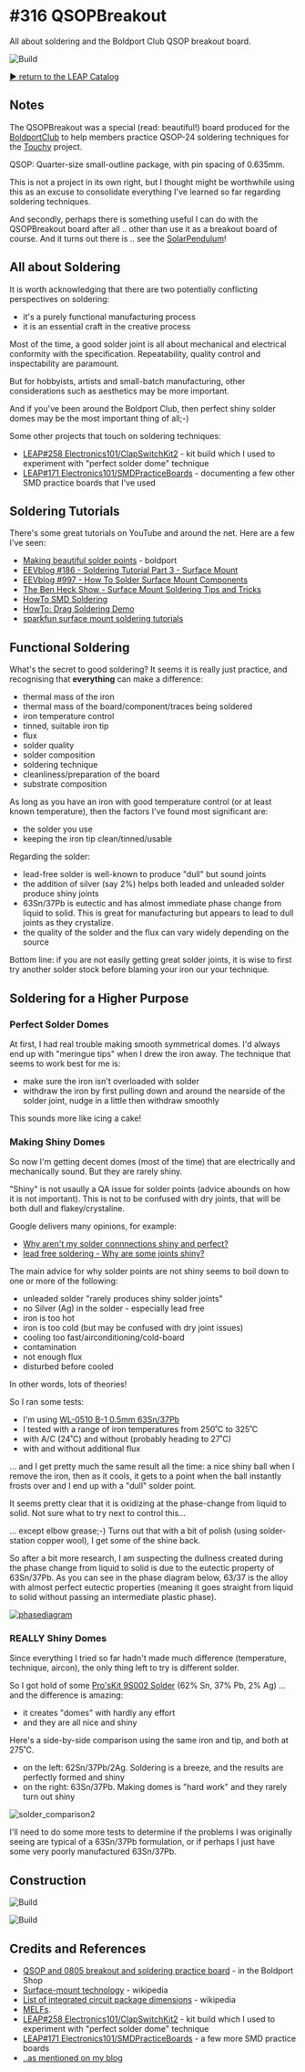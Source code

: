 # #316 QSOPBreakout

All about soldering and the Boldport Club QSOP breakout board.

![Build](./assets/QSOPBreakout_build.jpg?raw=true)

[:arrow_forward: return to the LEAP Catalog](http://leap.tardate.com)

## Notes

The QSOPBreakout was a special (read: beautiful!) board produced for the [BoldportClub](../) to help members practice
QSOP-24 soldering techniques for the [Touchy](../Touchy) project.

QSOP: Quarter-size small-outline package, with pin spacing of 0.635mm.

This is not a project in its own right, but I thought might be worthwhile using this as an excuse to consolidate
everything I've learned so far regarding soldering techniques.

And secondly, perhaps there is something useful I can do with the QSOPBreakout board after all ..
other than use it as a breakout board of course. And it turns out there is .. see the [SolarPendulum](./SolarPendulum)!

## All about Soldering

It is worth acknowledging that there are two potentially conflicting perspectives on soldering:

* it's a purely functional manufacturing process
* it is an essential craft in the creative process

Most of the time, a good solder joint is all about mechanical and electrical conformity with the specification.
Repeatability, quality control and inspectability are paramount.

But for hobbyists, artists and small-batch manufacturing, other considerations such as aesthetics may be more important.

And if you've been around the Boldport Club, then perfect shiny solder domes may be the most important thing of all;-)

Some other projects that touch on soldering techniques:

* [LEAP#258 Electronics101/ClapSwitchKit2](../../Electronics101/ClapSwitchKit2) - kit build which I used to experiment with "perfect solder dome" technique
* [LEAP#171 Electronics101/SMDPracticeBoards](../../Electronics101/SMDPracticeBoards) - documenting a few other SMD practice boards that I've used

## Soldering Tutorials

There's some great tutorials on YouTube and around the net. Here are a few I've seen:

* [Making beautiful solder points](https://www.youtube.com/watch?v=KXBbiXaq1ec) - boldport
* [EEVblog #186 - Soldering Tutorial Part 3 - Surface Mount](https://www.youtube.com/watch?v=b9FC9fAlfQE)
* [EEVblog #997 - How To Solder Surface Mount Components](https://www.youtube.com/watch?v=hoLf8gvvXXU)
* [The Ben Heck Show - Surface Mount Soldering Tips and Tricks](https://www.youtube.com/watch?v=f0KZbhvKqS0)
* [HowTo SMD Soldering](https://www.youtube.com/watch?v=z7Tu8NXu5UA)
* [HowTo: Drag Soldering Demo](https://www.youtube.com/watch?v=wUyetZ5RtPs)
* [sparkfun surface mount soldering tutorials](https://www.sparkfun.com/tutorials/category/2)

## Functional Soldering

What's the secret to good soldering?
It seems it is really just practice, and recognising that **everything** can make a difference:

* thermal mass of the iron
* thermal mass of the board/component/traces being soldered
* iron temperature control
* tinned, suitable iron tip
* flux
* solder quality
* solder composition
* soldering technique
* cleanliness/preparation of the board
* substrate composition

As long as you have an iron with good temperature control (or at least known temperature), then the factors I've found most significant are:

* the solder you use
* keeping the iron tip clean/tinned/usable

Regarding the solder:

* lead-free solder is well-known to produce "dull" but sound joints
* the addition of silver (say 2%) helps both leaded and unleaded solder produce shiny joints
* 63Sn/37Pb is eutectic and has almost immediate phase change from liquid to solid. This is great for manufacturing but appears to lead to dull joints as they crystalize.
* the quality of the solder and the flux can vary widely depending on the source

Bottom line: if you are not easily getting great solder joints, it is wise to first try another solder stock before blaming your iron our your technique.


## Soldering for a Higher Purpose

### Perfect Solder Domes

At first, I had real trouble making smooth symmetrical domes. I'd always end up with "meringue tips" when I drew the iron away.
The technique that seems to work best for me is:

* make sure the iron isn't overloaded with solder
* withdraw the iron by first pulling down and around the nearside of the solder joint, nudge in a little then withdraw smoothly

This sounds more like icing a cake!

### Making Shiny Domes

So now I'm getting decent domes (most of the time) that are electrically and mechanically sound. But they are rarely shiny.

"Shiny" is not usaully a QA issue for solder points (advice abounds on how it is not important).
This is not to be confused with dry joints, that will be both dull and flakey/crystaline.

Google delivers many opinions, for example:

* [Why aren't my solder connnections shiny and perfect?](http://www.strat-talk.com/threads/why-arent-my-solder-connnections-shiny-and-perfect.143458/)
* [lead free soldering - Why are some joints shiny?](http://www.eevblog.com/forum/projects/lead-free-soldering-why-are-some-joints-shiny/)

The main advice for why solder points are not shiny seems to boil down to one or more of the following:

* unleaded solder "rarely produces shiny solder joints"
* no Silver (Ag) in the solder - especially lead free
* iron is too hot
* iron is too cold (but may be confused with dry joint issues)
* cooling too fast/airconditioning/cold-board
* contamination
* not enough flux
* disturbed before cooled

In other words, lots of theories!

So I ran some tests:

* I'm using [WL-0510 B-1 0.5mm 63Sn/37Pb](http://www.dx.com/p/wlxy-wl-0510-b-1-0-5mm-tin-solid-solder-wire-reel-spool-silver-262916#.WAjGsZN97XE)
* I tested with a range of iron temperatures from 250˚C to 325˚C
* with A/C (24˚C) and without (probably heading to 27˚C)
* with and without additional flux

... and I get pretty much the same result all the time: a nice shiny ball when I remove the iron, then as it cools, it gets to a point when
the ball instantly frosts over and I end up with a "dull" solder point.

It seems pretty clear that it is oxidizing at the phase-change from liquid to solid. Not sure what to try next to control this...

... except elbow grease;-) Turns out that with a bit of polish (using solder-station copper wool), I get some of the shine back.

So after a bit more research, I am suspecting the dullness created during the phase change from liquid to solid
is due to the eutectic property of 63Sn/37Pb. As you can see in the phase diagram below, 63/37 is the alloy
with almost perfect eutectic properties (meaning it goes straight from liquid to solid without passing an intermediate plastic phase).

[![phasediagram](http://www.inlandcraft.com/uguides/ug_images/tip-care/phasediagram.jpg)](http://www.inlandcraft.com/uguides/tipfailure.htm)

### REALLY Shiny Domes

Since everything I tried so far hadn't made much difference (temperature, technique, aircon),
the only thing left to try is different solder.

So I got hold of some [Pro'sKit 9S002 Solder](https://www.aliexpress.com/item/Pro-sKit-9S002-Solder-Wire-W-2-AG-17G/32428346399.html) (62% Sn, 37% Pb, 2% Ag) ... and the difference is amazing:

* it creates "domes" with hardly any effort
* and they are all nice and shiny

Here's a side-by-side comparison using the same iron and tip, and both at 275˚C.

* on the left: 62Sn/37Pb/2Ag. Soldering is a breeze, and the results are perfectly formed and shiny
* on the right: 63Sn/37Pb. Making domes is "hard work" and they rarely turn out shiny

![solder_comparison2](../../Electronics101/ClapSwitchKit2/assets/solder_comparison2.jpg?raw=true)

I'll need to do some more tests to determine if the problems I was originally seeing are typical of
a 63Sn/37Pb formulation, or if perhaps I just have some very poorly manufactured 63Sn/37Pb.


## Construction

![Build](./assets/QSOPBreakout_front.jpg?raw=true)

![Build](./assets/QSOPBreakout_rear.jpg?raw=true)

## Credits and References
* [QSOP and 0805 breakout and soldering practice board](http://www.boldport.club/shop/product/437246682) - in the Boldport Shop
* [Surface-mount technology](https://en.wikipedia.org/wiki/Surface-mount_technology) - wikipedia
* [List of integrated circuit package dimensions](https://en.wikipedia.org/wiki/List_of_integrated_circuit_package_dimensions) - wikipedia
* [MELFs](http://en.wikipedia.org/wiki/MELF_electronic_components).
* [LEAP#258 Electronics101/ClapSwitchKit2](../../Electronics101/ClapSwitchKit2) - kit build which I used to experiment with "perfect solder dome" technique
* [LEAP#171 Electronics101/SMDPracticeBoards](../../Electronics101/SMDPracticeBoards) - a few more SMD practice boards
* [..as mentioned on my blog](https://blog.tardate.com/2017/06/leap316-the-boldport-qsop-breakout.html)
